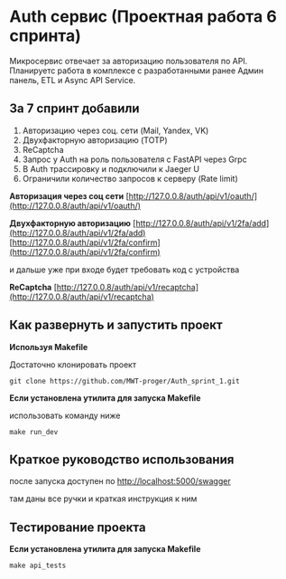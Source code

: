 #  Auth сервис (Проектная работа 6 спринта)

Микросервис отвечает за авторизацию пользователя по API. 
Планируетс работа в комплексе с разработанными ранее Админ панель, ETL и Async API Service.

## За 7 спринт добавили

1. Авторизацию через соц. сети (Mail, Yandex, VK)
2. Двухфакторную авторизацию (TOTP)
3. ReCaptcha
4. Запрос у Auth на роль пользователя с FastAPI через Grpc
5. В Auth трассировку и подключили к Jaeger U
6. Ограничили количество запросов к серверу (Rate limit)

**Авторизация через соц сети**
[http://127.0.0.8/auth/api/v1/oauth/](http://127.0.0.8/auth/api/v1/oauth/)

**Двухфакторную авторизацию**
[http://127.0.0.8/auth/api/v1/2fa/add](http://127.0.0.8/auth/api/v1/2fa/add)
[http://127.0.0.8/auth/api/v1/2fa/confirm](http://127.0.0.8/auth/api/v1/2fa/confirm)

и дальше уже при входе будет требовать код с устройства

**ReCaptcha**
[http://127.0.0.8/auth/api/v1/recaptcha](http://127.0.0.8/auth/api/v1/recaptcha)

## Как развернуть и запустить проект
**Используя Makefile**

Достаточно клонировать проект

```
git clone https://github.com/MWT-proger/Auth_sprint_1.git
```
**Если установлена утилита для запуска Makefile**

 использовать  команду ниже
```
make run_dev
```
 
 ## Краткое руководство использования
 
 после запуска доступен по [http://localhost:5000/swagger](http://localhost:5000/swagger)
 
 там даны все ручки и краткая инструкция к ним
 
 ## Тестирование проекта
 
**Если установлена утилита для запуска Makefile**

```
make api_tests
```
